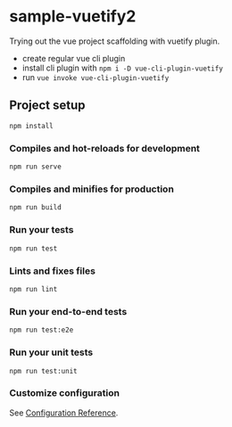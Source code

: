 # sample-vuetify2

Trying out the vue project scaffolding with vuetify plugin.

- create regular vue cli plugin
- install cli plugin with `npm i -D vue-cli-plugin-vuetify`
- run `vue invoke vue-cli-plugin-vuetify`

## Project setup
```
npm install
```

### Compiles and hot-reloads for development
```
npm run serve
```

### Compiles and minifies for production
```
npm run build
```

### Run your tests
```
npm run test
```

### Lints and fixes files
```
npm run lint
```

### Run your end-to-end tests
```
npm run test:e2e
```

### Run your unit tests
```
npm run test:unit
```

### Customize configuration
See [Configuration Reference](https://cli.vuejs.org/config/).
